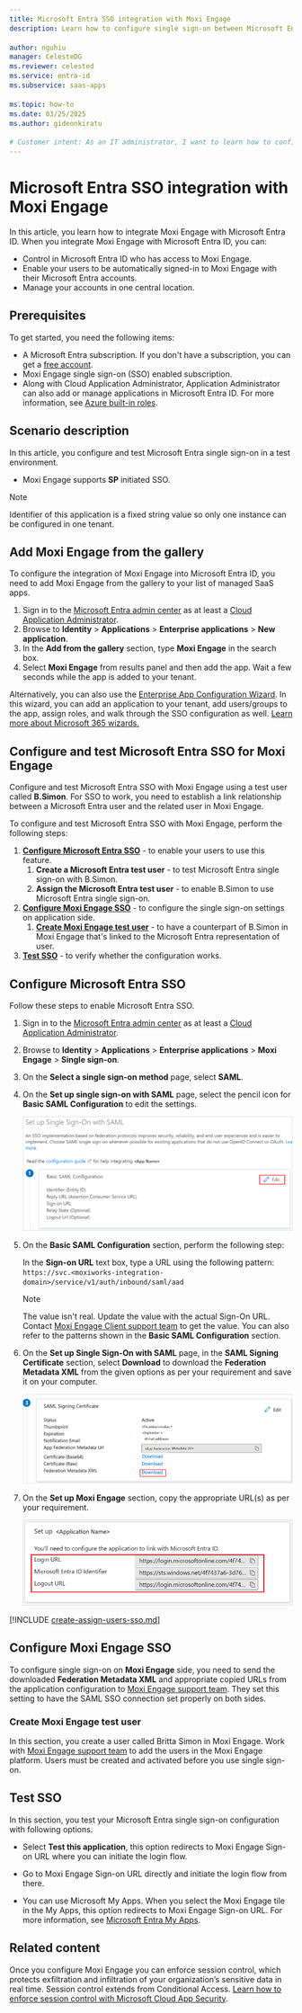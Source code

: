 ```yaml
---
title: Microsoft Entra SSO integration with Moxi Engage
description: Learn how to configure single sign-on between Microsoft Entra ID and Moxi Engage.

author: nguhiu
manager: CelesteDG
ms.reviewer: celested
ms.service: entra-id
ms.subservice: saas-apps

ms.topic: how-to
ms.date: 03/25/2025
ms.author: gideonkiratu

# Customer intent: As an IT administrator, I want to learn how to configure single sign-on between Microsoft Entra ID and Moxi Engage so that I can control who has access to Moxi Engage, enable automatic sign-in with Microsoft Entra accounts, and manage my accounts in one central location.
---
```

# Microsoft Entra SSO integration with Moxi Engage

In this article,  you learn how to integrate Moxi Engage with Microsoft Entra ID. When you integrate Moxi Engage with Microsoft Entra ID, you can:

* Control in Microsoft Entra ID who has access to Moxi Engage.
* Enable your users to be automatically signed-in to Moxi Engage with their Microsoft Entra accounts.
* Manage your accounts in one central location.

## Prerequisites

To get started, you need the following items:

* A Microsoft Entra subscription. If you don't have a subscription, you can get a [free account](https://azure.microsoft.com/free/).
* Moxi Engage single sign-on (SSO) enabled subscription.
* Along with Cloud Application Administrator, Application Administrator can also add or manage applications in Microsoft Entra ID.
For more information, see [Azure built-in roles](~/identity/role-based-access-control/permissions-reference.md).

## Scenario description

In this article,  you configure and test Microsoft Entra single sign-on in a test environment.

* Moxi Engage supports **SP** initiated SSO.

> [!NOTE]
> Identifier of this application is a fixed string value so only one instance can be configured in one tenant.

## Add Moxi Engage from the gallery

To configure the integration of Moxi Engage into Microsoft Entra ID, you need to add Moxi Engage from the gallery to your list of managed SaaS apps.

1. Sign in to the [Microsoft Entra admin center](https://entra.microsoft.com) as at least a [Cloud Application Administrator](~/identity/role-based-access-control/permissions-reference.md#cloud-application-administrator).
1. Browse to **Identity** > **Applications** > **Enterprise applications** > **New application**.
1. In the **Add from the gallery** section, type **Moxi Engage** in the search box.
1. Select **Moxi Engage** from results panel and then add the app. Wait a few seconds while the app is added to your tenant.

 Alternatively, you can also use the [Enterprise App Configuration Wizard](https://portal.office.com/AdminPortal/home?Q=Docs#/azureadappintegration). In this wizard, you can add an application to your tenant, add users/groups to the app, assign roles, and walk through the SSO configuration as well. [Learn more about Microsoft 365 wizards.](/microsoft-365/admin/misc/azure-ad-setup-guides)

<a name='configure-and-test-azure-ad-sso-for-moxi-engage'></a>

## Configure and test Microsoft Entra SSO for Moxi Engage

Configure and test Microsoft Entra SSO with Moxi Engage using a test user called **B.Simon**. For SSO to work, you need to establish a link relationship between a Microsoft Entra user and the related user in Moxi Engage.

To configure and test Microsoft Entra SSO with Moxi Engage, perform the following steps:

1. **[Configure Microsoft Entra SSO](#configure-azure-ad-sso)** - to enable your users to use this feature.
    1. **Create a Microsoft Entra test user** - to test Microsoft Entra single sign-on with B.Simon.
    1. **Assign the Microsoft Entra test user** - to enable B.Simon to use Microsoft Entra single sign-on.
1. **[Configure Moxi Engage SSO](#configure-moxi-engage-sso)** - to configure the single sign-on settings on application side.
    1. **[Create Moxi Engage test user](#create-moxi-engage-test-user)** - to have a counterpart of B.Simon in Moxi Engage that's linked to the Microsoft Entra representation of user.
1. **[Test SSO](#test-sso)** - to verify whether the configuration works.

<a name='configure-azure-ad-sso'></a>

## Configure Microsoft Entra SSO

Follow these steps to enable Microsoft Entra SSO.

1. Sign in to the [Microsoft Entra admin center](https://entra.microsoft.com) as at least a [Cloud Application Administrator](~/identity/role-based-access-control/permissions-reference.md#cloud-application-administrator).
1. Browse to **Identity** > **Applications** > **Enterprise applications** > **Moxi Engage** > **Single sign-on**.
1. On the **Select a single sign-on method** page, select **SAML**.
1. On the **Set up single sign-on with SAML** page, select the pencil icon for **Basic SAML Configuration** to edit the settings.

    ![Screenshot shows to edit Basic S A M L Configuration.](common/edit-urls.png "Basic Configuration")

1. On the **Basic SAML Configuration** section, perform the following step:

    In the **Sign-on URL** text box, type a URL using the following pattern:
    `https://svc.<moxiworks-integration-domain>/service/v1/auth/inbound/saml/aad`

	> [!NOTE]
	> The value isn't real. Update the value with the actual Sign-On URL. Contact [Moxi Engage Client support team](mailto:support@moxiworks.com) to get the value. You can also refer to the patterns shown in the **Basic SAML Configuration** section.

1. On the **Set up Single Sign-On with SAML** page, in the **SAML Signing Certificate** section, select **Download** to download the **Federation Metadata XML** from the given options as per your requirement and save it on your computer.

	![Screenshot shows the Certificate download link.](common/metadataxml.png "Certificate")

1. On the **Set up Moxi Engage** section, copy the appropriate URL(s) as per your requirement.

	![Screenshot shows to copy configuration appropriate U R L.](common/copy-configuration-urls.png "Metadata") 

<a name='create-an-azure-ad-test-user'></a>

[!INCLUDE [create-assign-users-sso.md](~/identity/saas-apps/includes/create-assign-users-sso.md)]

## Configure Moxi Engage SSO

To configure single sign-on on **Moxi Engage** side, you need to send the downloaded **Federation Metadata XML** and appropriate copied URLs from the application configuration to [Moxi Engage support team](mailto:support@moxiworks.com). They set this setting to have the SAML SSO connection set properly on both sides.

### Create Moxi Engage test user

In this section, you create a user called Britta Simon in Moxi Engage. Work with [Moxi Engage support team](mailto:support@moxiworks.com) to add the users in the Moxi Engage platform. Users must be created and activated before you use single sign-on.

## Test SSO 

In this section, you test your Microsoft Entra single sign-on configuration with following options. 

* Select **Test this application**, this option redirects to Moxi Engage Sign-on URL where you can initiate the login flow. 

* Go to Moxi Engage Sign-on URL directly and initiate the login flow from there.

* You can use Microsoft My Apps. When you select the Moxi Engage tile in the My Apps, this option redirects to Moxi Engage Sign-on URL. For more information, see [Microsoft Entra My Apps](/azure/active-directory/manage-apps/end-user-experiences#azure-ad-my-apps).

## Related content

Once you configure Moxi Engage you can enforce session control, which protects exfiltration and infiltration of your organization’s sensitive data in real time. Session control extends from Conditional Access. [Learn how to enforce session control with Microsoft Cloud App Security](/cloud-app-security/proxy-deployment-aad).
